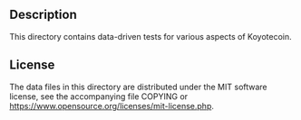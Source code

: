 Description
------------

This directory contains data-driven tests for various aspects of Koyotecoin.

License
--------

The data files in this directory are distributed under the MIT software
license, see the accompanying file COPYING or
https://www.opensource.org/licenses/mit-license.php.

